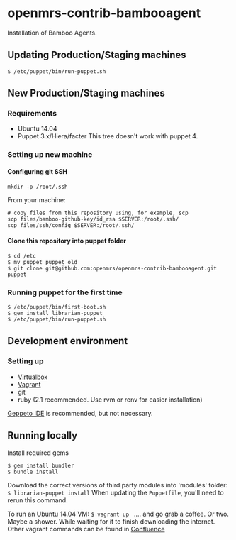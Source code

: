 openmrs-contrib-bambooagent
===========================
Installation of Bamboo Agents.



## Updating Production/Staging machines
```
$ /etc/puppet/bin/run-puppet.sh
```

## New Production/Staging machines

### Requirements
  - Ubuntu 14.04
  - Puppet 3.x/Hiera/facter
This tree doesn't work with puppet 4.

### Setting up new machine
#### Configuring git SSH
```
mkdir -p /root/.ssh
```

From your machine:
```
# copy files from this repository using, for example, scp
scp files/bamboo-github-key/id_rsa $SERVER:/root/.ssh/
scp files/ssh/config $SERVER:/root/.ssh/
```

#### Clone this repository into puppet folder
```
$ cd /etc
$ mv puppet puppet_old
$ git clone git@github.com:openmrs/openmrs-contrib-bambooagent.git puppet
```

### Running puppet for the first time
```
$ /etc/puppet/bin/first-boot.sh
$ gem install librarian-puppet
$ /etc/puppet/bin/run-puppet.sh
```


## Development environment

### Setting up
  - [Virtualbox](https://www.virtualbox.org/)
  - [Vagrant](https://www.vagrantup.com/)
  - git
  - ruby (2.1 recommended. Use rvm or renv for easier installation)


[Geppeto IDE](https://puppetlabs.github.io/geppetto/index.html) is recommended, but not necessary.

## Running locally

Install required gems
```
$ gem install bundler
$ bundle install
```

Download the correct versions of third party modules into 'modules' folder:
```$ librarian-puppet install```
When updating the `Puppetfile`, you'll need to rerun this command.


To run an Ubuntu 14.04 VM:
```$ vagrant up ```
.... and go grab a coffee. Or two. Maybe a shower. While waiting for it to finish downloading the internet.
Other vagrant commands can be found in [Confluence](https://wiki.openmrs.org/x/CIC3Ag)
